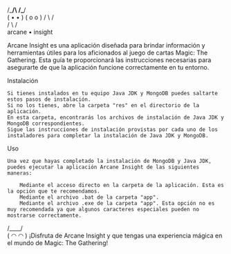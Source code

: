 
 /\___/\   /\___/\
( •   • ) ( o   o )
  /   \     /   \
 /     \   /     \
  arcane • insight

Arcane Insight es una aplicación diseñada para brindar información y herramientas útiles para los aficionados al juego de cartas Magic: The Gathering. Esta guía te proporcionará las instrucciones necesarias para asegurarte de que la aplicación funcione correctamente en tu entorno.


Instalación

    Si tienes instalados en tu equipo Java JDK y MongoDB puedes saltarte estos pasos de instalación.
    Si no los tienes, abre la carpeta "res" en el directorio de la aplicación.
    En esta carpeta, encontrarás los archivos de instalación de Java JDK y MongoDB correspondientes.
    Sigue las instrucciones de instalación provistas por cada uno de los instaladores para completar la instalación de Java JDK y MongoDB.


Uso

    Una vez que hayas completado la instalación de MongoDB y Java JDK, puedes ejecutar la aplicación Arcane Insight de las siguientes maneras:

        Mediante el acceso directo en la carpeta de la aplicación. Esta es la opción que te recomendamos.
        Mediante el archivo .bat de la carpeta "app".
        Mediante el archivo .exe de la carpeta "app". Esta opción no es muy recomendada ya que algunos caracteres especiales pueden no mostrarse correctamente.

 /\____/\
( ◠   ◠ )
¡Disfruta de Arcane Insight y que tengas una experiencia mágica en el mundo de Magic: The Gathering!
